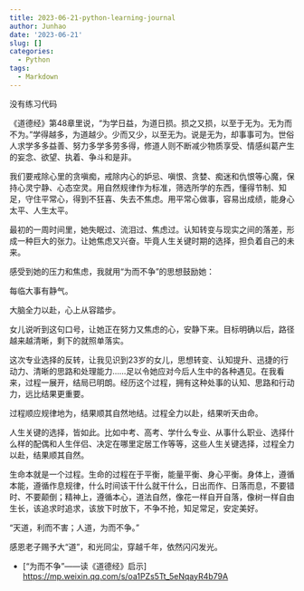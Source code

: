 ```yaml
---
title: 2023-06-21-python-learning-journal
author: Junhao
date: '2023-06-21'
slug: []
categories:
  - Python
tags:
  - Markdown
---
```

  没有练习代码
  
《道德经》第48章里说，“为学日益，为道日损。损之又损，以至于无为。无为而不为。”学得越多，为道越少。少而又少，以至无为。说是无为，却事事可为。世俗人求学多多益善、努力多学多劳多得，修道人则不断减少物质享受、情感纠葛产生的妄念、欲望、执着、争斗和是非。

我们要戒除心里的贪嗔痴，戒除内心的妒忌、嗔恨、贪婪、痴迷和仇恨等心魔，保持心灵宁静、心态空灵。用自然规律作为标准，筛选所学的东西，懂得节制、知足，守住平常心，得到不狂喜、失去不焦虑。用平常心做事，容易出成绩，能身心太平、人生太平。

最初的一周时间里，她失眠过、流泪过、焦虑过。认知转变与现实之间的落差，形成一种巨大的张力。让她焦虑又兴奋。毕竟人生关键时期的选择，担负着自己的未来。

感受到她的压力和焦虑，我就用“为而不争”的思想鼓励她：

每临大事有静气。

大脑全力以赴，心上从容踏步。

女儿说听到这句口号，让她正在努力又焦虑的心，安静下来。目标明确以后，路径越来越清晰，剩下的就照单落实。

这次专业选择的反转，让我见识到23岁的女儿，思想转变、认知提升、迅捷的行动力、清晰的思路和处理能力……足以令她应对今后人生中的各种遇见。在我看来，过程一展开，结局已明朗。经历这个过程，拥有这种处事的认知、思路和行动力，远比结果更重要。

过程顺应规律地为，结果顺其自然地结。过程全力以赴，结果听天由命。

人生关键的选择，皆如此。比如中考、高考、学什么专业、从事什么职业、选择什么样的配偶和人生伴侣、决定在哪里定居工作等等，这些人生关键选择，过程全力以赴，结果顺其自然。

生命本就是一个过程。生命的过程在于平衡，能量平衡、身心平衡。身体上，遵循本能，遵循作息规律，什么时间该干什么就干什么，日出而作、日落而息，不要错时、不要颠倒；精神上，遵循本心，道法自然，像花一样自开自落，像树一样自由生长，该追求时追求，该放下时放下，不争不抢，知足常足，安定美好。

“天道，利而不害；人道，为而不争。”

感恩老子赐予大“道”，和光同尘，穿越千年，依然闪闪发光。

* [“为而不争”——读《道德经》启示] https://mp.weixin.qq.com/s/oa1PZs5Tt_5eNqayR4b79A